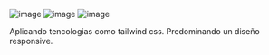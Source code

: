 ![image](https://github.com/ANAIZR/e-commerce/assets/115507492/c64d5b32-8ba2-4ea8-9784-2e68c46667b5)
![image](https://github.com/ANAIZR/e-commerce/assets/115507492/28faa5b0-ccca-4ba9-8373-eb5d90de5071)
![image](https://github.com/ANAIZR/e-commerce/assets/115507492/87e439c8-8465-4f0e-b15e-60a5f99e2f34)


Aplicando tencologias como tailwind css. Predominando un diseño responsive. 
